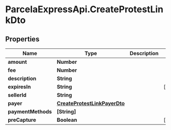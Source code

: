 # ParcelaExpressApi.CreateProtestLinkDto

## Properties
Name | Type | Description | Notes
------------ | ------------- | ------------- | -------------
**amount** | **Number** |  | 
**fee** | **Number** |  | 
**description** | **String** |  | 
**expiresIn** | **String** |  | [optional] 
**sellerId** | **String** |  | 
**payer** | [**CreateProtestLinkPayerDto**](CreateProtestLinkPayerDto.md) |  | 
**paymentMethods** | **[String]** |  | 
**preCapture** | **Boolean** |  | [optional] 
